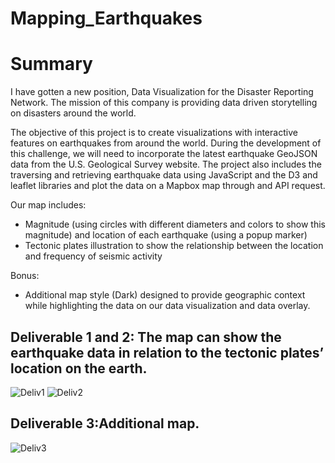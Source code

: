 # Mapping_Earthquakes

# Summary
I have gotten a new position, Data Visualization for the Disaster Reporting Network. The mission of this company is providing data driven storytelling on disasters around the world. 
 
 The objective of this project is to create visualizations with interactive features on earthquakes from around the world. During the development of this challenge, we will need to incorporate the latest earthquake GeoJSON data from the U.S. Geological Survey website. The project also includes the traversing and retrieving earthquake data using JavaScript and the D3 and leaflet libraries and plot the data on a Mapbox map through and API request.
 
 Our map includes:
 - Magnitude (using circles with different diameters and colors to show this magnitude) and location of each earthquake (using a popup marker)
 - Tectonic plates illustration to show the relationship between the location and frequency of seismic activity 

Bonus:
- Additional map style (Dark) designed to provide geographic context while highlighting the data on our  data visualization and  data overlay.


## Deliverable 1 and 2: The map can show the earthquake data in relation to the tectonic plates’ location on the earth.


![Deliv1](https://user-images.githubusercontent.com/106939511/189250294-c0699c79-61a7-4e9f-a76a-6696c4fc1b44.png)
![Deliv2](https://user-images.githubusercontent.com/106939511/189250295-49072a22-fec1-4351-8ca1-901138b2ce4c.png)


## Deliverable 3:Additional map.

![Deliv3](https://user-images.githubusercontent.com/106939511/189250273-78d4c079-1af0-4d34-9fc9-ccf64fd8b75f.png)



